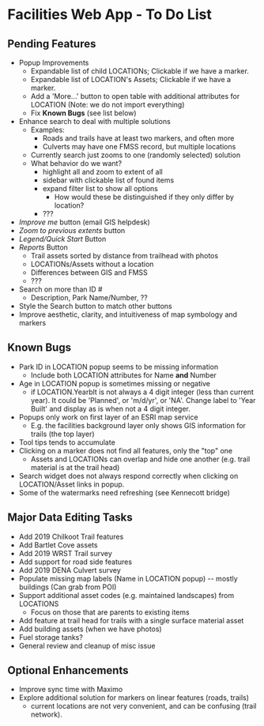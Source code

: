 Facilities Web App - To Do List
===============================

Pending Features
----------------
* Popup Improvements
  - Expandable list of child LOCATIONs;  Clickable if we have a marker.
  - Expandable list of LOCATION's Assets;  Clickable if we have a marker.
  - Add a 'More...' button to open table with additional attributes for LOCATION (Note: we do not import everything)
  - Fix **Known Bugs** (see list below)
* Enhance search to deal with multiple solutions
  - Examples:
    - Roads and trails have at least two markers, and often more
    - Culverts may have one FMSS record, but multiple locations
  - Currently search just zooms to one (randomly selected) solution
  - What behavior do we want?
    - highlight all and zoom to extent of all
    - sidebar with clickable list of found items
    - expand filter list to show all options
      - How would these be distinguished if they only differ by location?
    - ???
* _Improve me_ button (email GIS helpdesk)
* _Zoom to previous extents_ button
* _Legend/Quick Start_ Button
* _Reports_ Button
  - Trail assets sorted by distance from trailhead with photos
  - LOCATIONs/Assets without a location
  - Differences between GIS and FMSS
  - ???
* Search on more than ID #
  - Description, Park Name/Number, ??
* Style the Search button to match other buttons
* Improve aesthetic, clarity, and intuitiveness of map symbology and markers


Known Bugs
----------
* Park ID in LOCATION popup seems to be missing information
  - Include both LOCATION attributes for Name **and** Number
* Age in LOCATION popup is sometimes missing or negative
  - if LOCATION.Yearblt is not always a 4 digit integer (less than current year).
    It could be 'Planned', or 'm/d/yr', or 'NA'.
    Change label to 'Year Built' and display as is when not a 4 digit integer.
* Popups only work on first layer of an ESRI map service
  - E.g. the facilities background layer only shows GIS information for trails (the top layer)
* Tool tips tends to accumulate
* Clicking on a marker does not find all features, only the "top" one
  - Assets and LOCATIONs can overlap and hide one another (e.g. trail material is at the trail head)
* Search widget does not always respond correctly when clicking on LOCATION/Asset links in popup.
* Some of the watermarks need refreshing (see Kennecott bridge)


Major Data Editing Tasks
------------------------
* Add 2019 Chilkoot Trail features
* Add Bartlet Cove assets
* Add 2019 WRST Trail survey
* Add support for road side features
* Add 2019 DENA Culvert survey
* Populate missing map labels (Name in LOCATION popup) -- mostly buildings (Can grab from POI)
* Support additional asset codes (e.g. maintained landscapes) from LOCATIONS
  - Focus on those that are parents to existing items
* Add feature at trail head for trails with a single surface material asset
* Add building assets (when we have photos)
* Fuel storage tanks?
* General review and cleanup of misc issue


Optional Enhancements
---------------------
* Improve sync time with Maximo
* Explore additional solution for markers on linear features (roads, trails)
  - current locations are not very convenient, and can be confusing (trail network).
